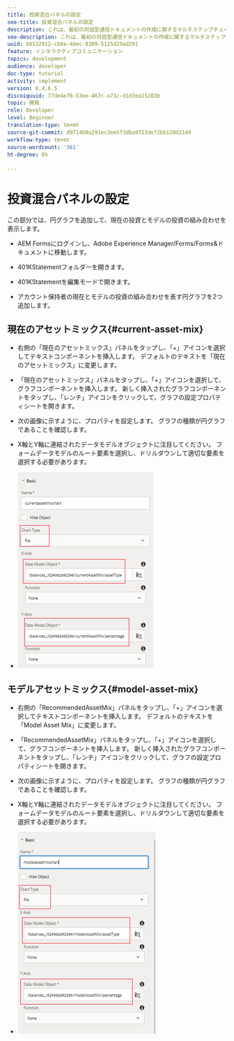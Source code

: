 ```yaml
---
title: 投資混合パネルの設定
seo-title: 投資混合パネルの設定
description: これは、最初の対話型通信ドキュメントの作成に関するマルチステップチュートリアルのパート11です。このパートでは、現在とモデルの投資ミックスを表示する円グラフを追加します。
seo-description: これは、最初の対話型通信ドキュメントの作成に関するマルチステップチュートリアルのパート11です。このパートでは、現在とモデルの投資ミックスを表示する円グラフを追加します。
uuid: b0132912-cb6e-4dec-8309-5125d29ad291
feature: インタラクティブコミュニケーション
topics: development
audience: developer
doc-type: tutorial
activity: implement
version: 6.4,6.5
discoiquuid: 77de4e76-53ee-467c-a71c-d1d3ea15283b
topic: 開発
role: Developer
level: Beginner
translation-type: tm+mt
source-git-commit: d9714b9a291ec3ee5f3dba9723de72bb120d2149
workflow-type: tm+mt
source-wordcount: '361'
ht-degree: 0%

---
```



# 投資混合パネルの設定

この部分では、円グラフを追加して、現在の投資とモデルの投資の組み合わせを表示します。

* AEM Formsにログインし、Adobe Experience Manager/Forms/Forms&amp;ドキュメントに移動します。

* 401KStatementフォルダーを開きます。

* 401KStatementを編集モードで開きます。

* アカウント保持者の現在とモデルの投資の組み合わせを表す円グラフを2つ追加します。

## 現在のアセットミックス{#current-asset-mix}

* 右側の「現在のアセットミックス」パネルをタップし、「+」アイコンを選択してテキストコンポーネントを挿入します。 デフォルトのテキストを「現在のアセットミックス」に変更します。

* 「現在のアセットミックス」パネルをタップし、「+」アイコンを選択して、グラフコンポーネントを挿入します。 新しく挿入されたグラフコンポーネントをタップし、「レンチ」アイコンをクリックして、グラフの設定プロパティシートを開きます。

* 次の画像に示すように、プロパティを設定します。 グラフの種類が円グラフであることを確認します。

* X軸とY軸に連結されたデータモデルオブジェクトに注目してください。 フォームデータモデルのルート要素を選択し、ドリルダウンして適切な要素を選択する必要があります。

* ![currentassetmix](assets/currentassetmixchart.png)

## モデルアセットミックス{#model-asset-mix}

* 右側の「RecommendedAssetMix」パネルをタップし、「+」アイコンを選択してテキストコンポーネントを挿入します。 デフォルトのテキストを「Model Asset Mix」に変更します。

* 「RecommendedAssetMix」パネルをタップし、「+」アイコンを選択して、グラフコンポーネントを挿入します。 新しく挿入されたグラフコンポーネントをタップし、「レンチ」アイコンをクリックして、グラフの設定プロパティシートを開きます。

* 次の画像に示すように、プロパティを設定します。 グラフの種類が円グラフであることを確認します。

* X軸とY軸に連結されたデータモデルオブジェクトに注目してください。 フォームデータモデルのルート要素を選択し、ドリルダウンして適切な要素を選択する必要があります。

* ![assettype](assets/modelassettypechart.png)

